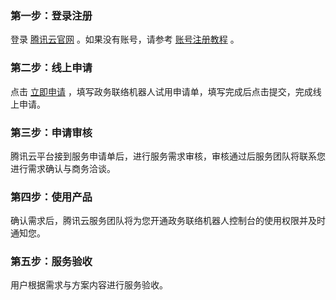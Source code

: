 
### 第一步：登录注册
登录 [腾讯云官网](https://cloud.tencent.com/) 。如果没有账号，请参考 [账号注册教程](https://cloud.tencent.com/document/product/378/17985) 。

### 第二步：线上申请
点击 [立即申请](https://cloud.tencent.com/apply/p/9v3hv7qaq9s) ，填写政务联络机器人试用申请单，填写完成后点击提交，完成线上申请。

### 第三步：申请审核
腾讯云平台接到服务申请单后，进行服务需求审核，审核通过后服务团队将联系您进行需求确认与商务洽谈。

### 第四步：使用产品
确认需求后，腾讯云服务团队将为您开通政务联络机器人控制台的使用权限并及时通知您。

### 第五步：服务验收
用户根据需求与方案内容进行服务验收。
